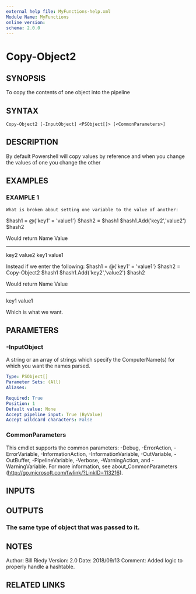```yaml
---
external help file: MyFunctions-help.xml
Module Name: MyFunctions
online version:
schema: 2.0.0
---
```


# Copy-Object2

## SYNOPSIS
To copy the contents of one object into the pipeline

## SYNTAX

```
Copy-Object2 [-InputObject] <PSObject[]> [<CommonParameters>]
```

## DESCRIPTION
By default Powershell will copy values by reference and when you change the values of one you change the other

## EXAMPLES

### EXAMPLE 1
```
What is broken about setting one variable to the value of another:
```

$hash1 = @{'key1' = 'value1'}
$hash2 = $hash1
$hash1.Add('key2','value2')
$hash2 

Would return
Name Value
---- -----
key2 value2
key1 value1

Instead if we enter the following:
$hash1 = @{'key1' = 'value1'}
$hash2 = Copy-Object2 $hash1
$hash1.Add('key2','value2')
$hash2

Would return
Name Value
---- -----
key1 value1

Which is what we want.

## PARAMETERS

### -InputObject
A string or an array of strings which specify the ComputerName(s) for which you want the names parsed.

```yaml
Type: PSObject[]
Parameter Sets: (All)
Aliases:

Required: True
Position: 1
Default value: None
Accept pipeline input: True (ByValue)
Accept wildcard characters: False
```

### CommonParameters
This cmdlet supports the common parameters: -Debug, -ErrorAction, -ErrorVariable, -InformationAction, -InformationVariable, -OutVariable, -OutBuffer, -PipelineVariable, -Verbose, -WarningAction, and -WarningVariable.
For more information, see about_CommonParameters (http://go.microsoft.com/fwlink/?LinkID=113216).

## INPUTS

## OUTPUTS

### The same type of object that was passed to it.

## NOTES
Author:     Bill Riedy
Version:    2.0
Date:       2018/09/13
Comment:    Added logic to properly handle a hashtable.

## RELATED LINKS
